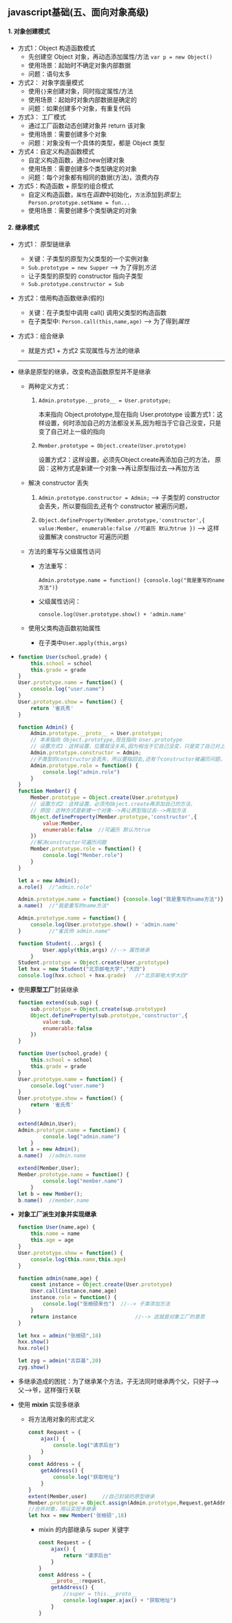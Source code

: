 ## javascript基础(五、面向对象高级)

#### 1. 对象创建模式

- 方式1：Object 构造函数模式
  - 先创建空 Object 对象，再动态添加属性/方法 `var p = new Object()`
  - 使用场景：起始时不确定对象内部数据
  - 问题：语句太多
- 方式2： 对象字面量模式
  - 使用`{}`来创建对象，同时指定属性/方法
  - 使用场景：起始时对象内部数据是确定的
  - 问题：如果创建多个对象，有重复代码 
- 方式3： 工厂模式
  - 通过工厂函数动态创建对象并 return 该对象
  - 使用场景：需要创建多个对象
  - 问题：对象没有一个具体的类型，都是 Object 类型
- 方式4：自定义构造函数模式
  - 自定义构造函数，通过new创建对象
  - 使用场景：需要创建多个类型确定的对象
  - 问题：每个对象都有相同的数据(方法)，浪费内存
- 方式5：构造函数 + 原型的组合模式
  - 自定义构造函数，`属性`在*函数*中初始化，`方法`添加到*原型*上 `Person.prototype.setName = fun...`
  - 使用场景：需要创建多个类型确定的对象

#### 2. 继承模式

- 方式1： 原型链继承
  - 关键：子类型的原型为父类型的一个实例对象
  - `Sub.prototype = new Supper` --> 为了得到*方法*
  - 让子类型的原型的 constructor 指向子类型
  - `Sub.prototype.constructor = Sub`
- 方式2：借用构造函数继承(假的)
  - 关键：在子类型中调用 call() 调用父类型的构造函数
  - 在子类型中: `Person.call(this,name,age)` --> 为了得到*属性*

- 方式3：组合继承

  - 就是方式1 + 方式2 实现属性与方法的继承

  ------

- 继承是原型的继承，改变构造函数原型并不是继承

  - 两种定义方式：

    1. `Admin.prototype.__proto__ = User.prototype;	`

       本来指向 Object.prototype,现在指向 User.prototype
       设置方式1：这样设置，何时添加自己的方法都没关系,因为相当于它自己没变，只是变了自己对上一级的指向

    2. `Member.prototype = Object.create(User.prototype)`

       设置方式2：这样设置，必须先Object.create再添加自己的方法，
       原因：这种方式是新建一个对象-->再让原型指过去-->再加方法

  - 解决 constructor 丢失

    1. `Admin.prototype.constructor = Admin;` --> 子类型的 constructor 会丢失，所以要指回去,还有个 constructor 被遍历问题，

    2. `Object.defineProperty(Member.prototype,'constructor',{
               value:Member,
               enumerable:false	//可遍历 默认为true
           })` --> 这样设置解决 constructor 可遍历问题

  - 方法的重写与父级属性访问

    - 方法重写：

      `Admin.prototype.name = function() {console.log("我是重写的name方法")}`

    - 父级属性访问：

      `console.log(User.prototype.show() + 'admin.name'`

  - 使用父类构造函数初始属性

    - 在子类中`User.apply(this,args)`

- ```javascript
  function User(school,grade) {
      this.school = school
      this.grade = grade
  }
  User.prototype.name = function() {
      console.log("user.name")
  }
  User.prototype.show = function() {
      return '雀氏秀'
  }
  
  function Admin() {
      Admin.prototype.__proto__ = User.prototype;	
      // 本来指向 Object.prototype,现在指向 User.prototype
      // 设置方式1：这样设置，位置就没关系,因为相当于它自己没变，只是变了自己对上一级的指向
      Admin.prototype.constructor = Admin;
      //子类型的constructor会丢失，所以要指回去,还有个constructor被遍历问题，看Member
      Admin.prototype.role = function() {
          console.log("admin.role")
      }
  }
  function Member() {
      Member.prototype = Object.create(User.prototype)
      // 设置方式2：这样设置，必须先Object.create再添加自己的方法，
      // 原因：这种方式是新建一个对象-->再让原型指过去-->再加方法
      Object.defineProperty(Member.prototype,'constructor',{
          value:Member,
          enumerable:false	//可遍历 默认为true
      })
      //解决constructor可遍历问题
      Member.prototype.role = function() {
          console.log("Member.role")
      }
  }
  
  let a = new Admin();
  a.role()	//"admin.role"
  
  Admin.prototype.name = function() {console.log("我是重写的name方法")}
  a.name()	//"我是重写的name方法"
  
  Admin.prototype.name = function() {
      console.log(User.prototype.show() + 'admin.name'
  }			//"雀氏帅 admin.name"
  
  function Student(...args) {
          User.apply(this,args)	//--> 属性继承
      }
  Student.prototype = Object.create(User.prototype)
  let hxx = new Student("北京邮电大学","大四")
  console.log(hxx.school + hxx.grade)	//"北京邮电大学大四" 
  ```

- 使用**原型工厂**封装继承

  ```javascript
  function extend(sub,sup) {
      sub.prototype = Object.create(sup.prototype)
      Object.defineProperty(sub.prototype,'constructor',{
          value:sub,
          enumerable:false
      })
  }
  
  function User(school,grade) {
      this.school = school
      this.grade = grade
  }
  User.prototype.name = function() {
      console.log("user.name")
  }
  User.prototype.show = function() {
      return '雀氏秀'
  }
  
  extend(Admin,User);
  Admin.prototype.name = function() {
          console.log("admin.name")
      }
  let a = new Admin();
  a.name()	//admin.name
  
  extend(Member,User);
  Member.prototype.name = function() {
          console.log("member.name")
      }
  let b = new Member();
  b.name()	//member.name
  ```

- **对象工厂派生对象并实现继承**

  ```javascript
  function User(name,age) {
      this.name = name 
      this.age = age
  }
  User.prototype.show = function() {
      console.log(this.name,this.age)
  }
  
  function admin(name,age) {
      const instance = Object.create(User.prototype)
      User.call(instance,name,age)
      instance.role = function() {
          console.log("张根硕来也")	//--> 子类添加方法
      }
      return instance					//--> 这就是对象工厂的意思
  }
  
  let hxx = admin("张根硕",18)
  hxx.show()
  hxx.role()
  
  let zyg = admin("古巨基",20)
  zyg.show()
  ```

- 多继承造成的困扰：为了继承某个方法，子无法同时继承两个父，只好子-->父-->爷，这样强行关联

- 使用 **mixin** 实现多继承

  - 将方法用对象的形式定义

    ```javascript
    const Request = {
        ajax() {
            console.log("请求后台")
        }
    }
    const Address = {
        getAddress() {
            console.log("获取地址")
        }
    }
    extent(Member,user)		//自己封装的原型继承
    Member.prototype = Object.assign(Admin.prototype,Request,getAddress)	
    //合并对象，用以实现多继承
    let hxx = new Member('张根硕',18)
    ```

    - mixin 的内部继承与 super 关键字

      ```javascript
      const Request = {
          ajax() {
              return "请求后台"
          }
      }
      const Address = {
          __proto__:request,
          getAddress() {
              //super = this.__proto__
              console.log(super.ajax() + "获取地址")
          }
      }
      ```

      

